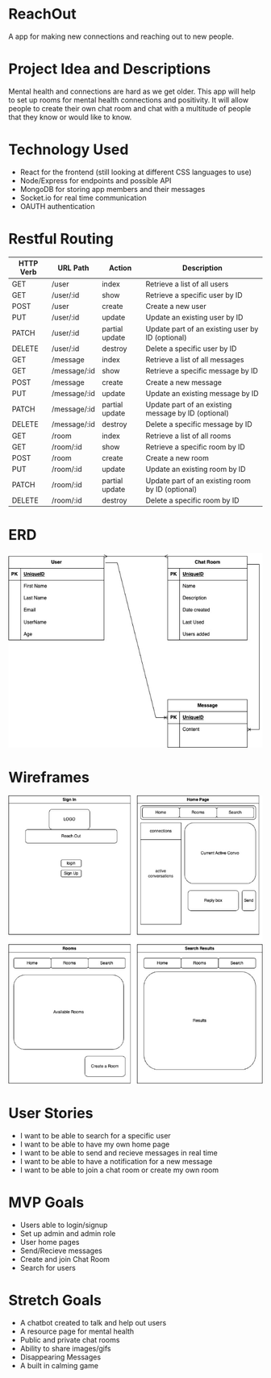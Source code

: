 # ReachOut
A app for making new connections and reaching out to new people.

# Project Idea and Descriptions
Mental health and connections are hard as we get older. This app will help to set up rooms for mental health connections and positivity. It will allow people to create their own chat room and chat with a multitude of people that they know or would like to know.

# Technology Used
- React for the frontend (still looking at different CSS languages to use)
- Node/Express for endpoints and possible API
- MongoDB for storing app members and their messages
- Socket.io for real time communication
- OAUTH authentication

# Restful Routing
| HTTP Verb | URL Path         | Action         | Description                                            |
| --------- | ---------------- | -------------- | ------------------------------------------------------ |
| GET       | /user            | index          | Retrieve a list of all users                           |
| GET       | /user/:id        | show           | Retrieve a specific user by ID                         |
| POST      | /user            | create         | Create a new user                                      |
| PUT       | /user/:id        | update         | Update an existing user by ID                          |
| PATCH     | /user/:id        | partial update | Update part of an existing user by ID (optional)       |
| DELETE    | /user/:id        | destroy        | Delete a specific user by ID                           |
| GET       | /message         | index          | Retrieve a list of all messages                        |
| GET       | /message/:id     | show           | Retrieve a specific message by ID                      |
| POST      | /message         | create         | Create a new message                                   |
| PUT       | /message/:id     | update         | Update an existing message by ID                       |
| PATCH     | /message/:id     | partial update | Update part of an existing message by ID (optional)    |
| DELETE    | /message/:id     | destroy        | Delete a specific message by ID                        |
| GET       | /room            | index          | Retrieve a list of all rooms                           |
| GET       | /room/:id        | show           | Retrieve a specific room by ID                         |
| POST      | /room            | create         | Create a new room                                      |
| PUT       | /room/:id        | update         | Update an existing room by ID                          |
| PATCH     | /room/:id        | partial update | Update part of an existing room by ID (optional)       |
| DELETE    | /room/:id        | destroy        | Delete a specific room by ID                           |

# ERD
<img src = "ERD Chat.jpg">

# Wireframes
<img src = "ERD Chat-Page-2.jpg">

# User Stories
- I want to be able to search for a specific user
- I want to be able to have my own home page
- I want to be able to send and recieve messages in real time
- I want to be able to have a notification for a new message
- I want to be able to join a chat room or create my own room 

# MVP Goals
- Users able to login/signup
- Set up admin and admin role
- User home pages 
- Send/Recieve messages
- Create and join Chat Room
- Search for users

# Stretch Goals
- A chatbot created to talk and help out users
- A resource page for mental health
- Public and private chat rooms
- Ability to share images/gifs
- Disappearing Messages
- A built in calming game
